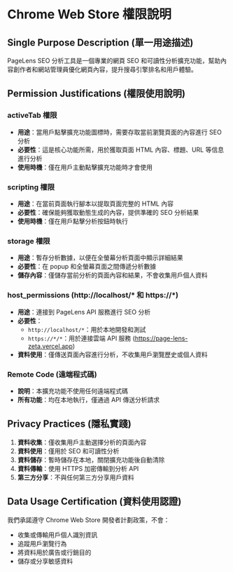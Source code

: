 # Chrome Web Store 權限說明

## Single Purpose Description (單一用途描述)
PageLens SEO 分析工具是一個專業的網頁 SEO 和可讀性分析擴充功能，幫助內容創作者和網站管理員優化網頁內容，提升搜尋引擎排名和用戶體驗。

## Permission Justifications (權限使用說明)

### activeTab 權限
- **用途**：當用戶點擊擴充功能圖標時，需要存取當前瀏覽頁面的內容進行 SEO 分析
- **必要性**：這是核心功能所需，用於獲取頁面 HTML 內容、標題、URL 等信息進行分析
- **使用時機**：僅在用戶主動點擊擴充功能時才會使用

### scripting 權限
- **用途**：在當前頁面執行腳本以提取頁面完整的 HTML 內容
- **必要性**：確保能夠獲取動態生成的內容，提供準確的 SEO 分析結果
- **使用時機**：僅在用戶點擊分析按鈕時執行

### storage 權限
- **用途**：暫存分析數據，以便在全螢幕分析頁面中顯示詳細結果
- **必要性**：在 popup 和全螢幕頁面之間傳遞分析數據
- **儲存內容**：僅儲存當前分析的頁面內容和結果，不會收集用戶個人資料

### host_permissions (http://localhost/* 和 https://*)
- **用途**：連接到 PageLens API 服務進行 SEO 分析
- **必要性**：
  - `http://localhost/*`：用於本地開發和測試
  - `https://*/*`：用於連接雲端 API 服務 (https://page-lens-zeta.vercel.app)
- **資料使用**：僅傳送頁面內容進行分析，不收集用戶瀏覽歷史或個人資料

### Remote Code (遠端程式碼)
- **說明**：本擴充功能不使用任何遠端程式碼
- **所有功能**：均在本地執行，僅通過 API 傳送分析請求

## Privacy Practices (隱私實踐)

1. **資料收集**：僅收集用戶主動選擇分析的頁面內容
2. **資料使用**：僅用於 SEO 和可讀性分析
3. **資料儲存**：暫時儲存在本地，關閉擴充功能後自動清除
4. **資料傳輸**：使用 HTTPS 加密傳輸到分析 API
5. **第三方分享**：不與任何第三方分享用戶資料

## Data Usage Certification (資料使用認證)
我們承諾遵守 Chrome Web Store 開發者計劃政策，不會：
- 收集或傳輸用戶個人識別資訊
- 追蹤用戶瀏覽行為
- 將資料用於廣告或行銷目的
- 儲存或分享敏感資料